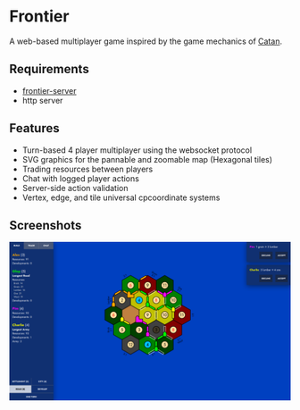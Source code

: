 # Frontier
A web-based multiplayer game inspired by the game mechanics of [Catan](https://en.wikipedia.org/wiki/Catan). 
## Requirements
- [frontier-server](https://github.com/alexphanna/frontier-server)
- http server
## Features
- Turn-based 4 player multiplayer using the websocket protocol
- SVG graphics for the pannable and zoomable map (Hexagonal tiles)
- Trading resources between players
- Chat with logged player actions
- Server-side action validation
- Vertex, edge, and tile universal cpcoordinate systems
## Screenshots
<img src="screenshot.png" />